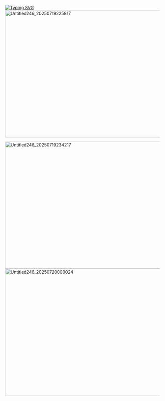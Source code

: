 

 [![Typing SVG](https://readme-typing-svg.demolab.com?font=Fira+Code&letterSpacing=&pause=1000&color=00E41A&vCenter=true&width=600&lines=%22%F0%9D%99%8F%F0%9D%99%9D%F0%9D%99%9A%F0%9D%99%A3+%F0%9D%99%9E%F0%9D%99%A3+%F0%9D%99%96+%F0%9D%99%9B%F0%9D%99%A4%F0%9D%99%A4%F0%9D%99%A9%F0%9D%99%A3%F0%9D%99%A4%F0%9D%99%A9%F0%9D%99%9A%2C+%F0%9D%99%9D%F0%9D%99%9A+%F0%9D%99%A2%F0%9D%99%9A%F0%9D%99%A3%F0%9D%99%A9%F0%9D%99%9E%F0%9D%99%A4%F0%9D%99%A3%F0%9D%99%9A%F0%9D%99%A8+%F0%9D%99%A9%F0%9D%99%9D%F0%9D%99%9A+%F0%9D%99%9A%F0%9D%99%AB%F0%9D%99%9E%F0%9D%99%A1+1%F0%9D%99%AD1%F0%9D%99%AD1%F0%9D%99%AD1.%22)](https://git.io/typing-svg)
<img width="736" height="414" alt="Untitled246_20250719225817" src="https://github.com/user-attachments/assets/e20fd0a3-f4ec-432e-a949-9700641579d9" />

<img width="736" height="414" alt="Untitled246_20250719234217" src="https://github.com/user-attachments/assets/b2000fe1-082b-412b-8134-000668e0273b" />

<img width="736" height="414" alt="Untitled246_20250720000024" src="https://github.com/user-attachments/assets/1af9075c-4377-49e6-bfb7-89369097aa4b" />



